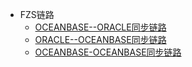 - FZS链路
  - [OCEANBASE--ORACLE同步链路](README.md)
  - [ORACLE--OCEANBASE同步链路](oracle--ob链路.md)
  - [OCEANBASE-OCEANBASE同步链路](ob-ob链路.md)